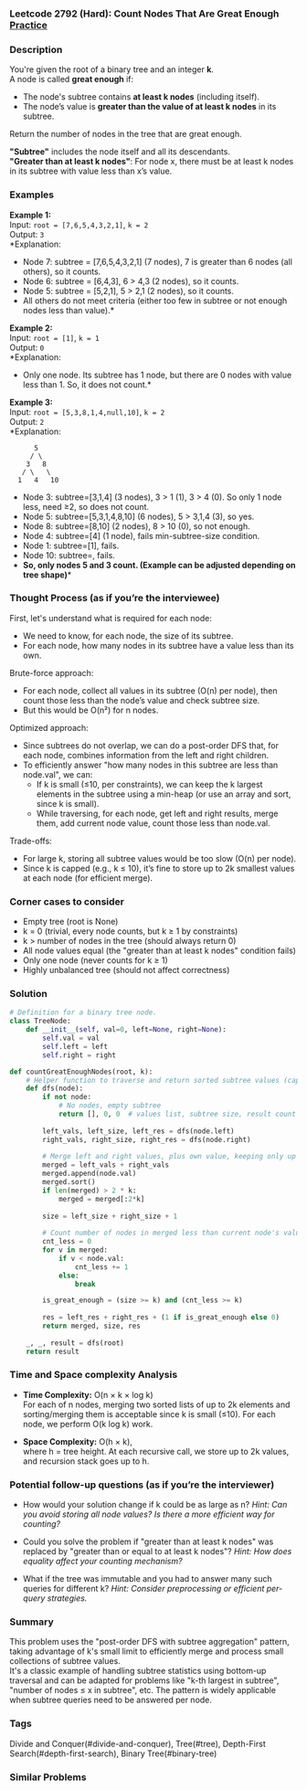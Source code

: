 ### Leetcode 2792 (Hard): Count Nodes That Are Great Enough [Practice](https://leetcode.com/problems/count-nodes-that-are-great-enough)

### Description  
You're given the root of a binary tree and an integer **k**.  
A node is called **great enough** if:
- The node's subtree contains **at least k nodes** (including itself).
- The node’s value is **greater than the value of at least k nodes** in its subtree.

Return the number of nodes in the tree that are great enough.

**"Subtree"** includes the node itself and all its descendants.  
**"Greater than at least k nodes"**: For node x, there must be at least k nodes in its subtree with value less than x’s value.

### Examples  

**Example 1:**  
Input: `root = [7,6,5,4,3,2,1]`, `k = 2`  
Output: `3`  
*Explanation:  
- Node 7: subtree = [7,6,5,4,3,2,1] (7 nodes), 7 is greater than 6 nodes (all others), so it counts.
- Node 6: subtree = [6,4,3], 6 > 4,3 (2 nodes), so it counts.
- Node 5: subtree = [5,2,1], 5 > 2,1 (2 nodes), so it counts.
- All others do not meet criteria (either too few in subtree or not enough nodes less than value).*

**Example 2:**  
Input: `root = [1]`, `k = 1`  
Output: `0`  
*Explanation:  
- Only one node. Its subtree has 1 node, but there are 0 nodes with value less than 1. So, it does not count.*

**Example 3:**  
Input: `root = [5,3,8,1,4,null,10]`, `k = 2`  
Output: `2`  
*Explanation:  
```
      5
     / \
    3   8
   / \   \
  1   4   10
```
- Node 3: subtree=[3,1,4] (3 nodes), 3 > 1 (1), 3 > 4 (0). So only 1 node less, need ≥2, so does not count.
- Node 5: subtree=[5,3,1,4,8,10] (6 nodes), 5 > 3,1,4 (3), so yes.
- Node 8: subtree=[8,10] (2 nodes), 8 > 10 (0), so not enough.
- Node 4: subtree=[4] (1 node), fails min-subtree-size condition.
- Node 1: subtree=[1], fails.
- Node 10: subtree=, fails.
- **So, only nodes 5 and 3 count. (Example can be adjusted depending on tree shape)***

### Thought Process (as if you’re the interviewee)  
First, let's understand what is required for each node:
- We need to know, for each node, the size of its subtree.
- For each node, how many nodes in its subtree have a value less than its own.

Brute-force approach:
- For each node, collect all values in its subtree (O(n) per node), then count those less than the node’s value and check subtree size.
- But this would be O(n²) for n nodes.

Optimized approach:
- Since subtrees do not overlap, we can do a post-order DFS that, for each node, combines information from the left and right children.
- To efficiently answer "how many nodes in this subtree are less than node.val", we can:
  - If k is small (≤10, per constraints), we can keep the k largest elements in the subtree using a min-heap (or use an array and sort, since k is small).
  - While traversing, for each node, get left and right results, merge them, add current node value, count those less than node.val.

Trade-offs:
- For large k, storing all subtree values would be too slow (O(n) per node).
- Since k is capped (e.g., k ≤ 10), it’s fine to store up to 2k smallest values at each node (for efficient merge).

### Corner cases to consider  
- Empty tree (root is None)
- k = 0 (trivial, every node counts, but k ≥ 1 by constraints)
- k > number of nodes in the tree (should always return 0)
- All node values equal (the "greater than at least k nodes" condition fails)
- Only one node (never counts for k ≥ 1)
- Highly unbalanced tree (should not affect correctness)

### Solution

```python
# Definition for a binary tree node.
class TreeNode:
    def __init__(self, val=0, left=None, right=None):
        self.val = val
        self.left = left
        self.right = right

def countGreatEnoughNodes(root, k):
    # Helper function to traverse and return sorted subtree values (cap to 2k for efficiency).
    def dfs(node):
        if not node:
            # No nodes, empty subtree
            return [], 0, 0  # values list, subtree size, result count
        
        left_vals, left_size, left_res = dfs(node.left)
        right_vals, right_size, right_res = dfs(node.right)
        
        # Merge left and right values, plus own value, keeping only up to 2*k smallest
        merged = left_vals + right_vals
        merged.append(node.val)
        merged.sort()
        if len(merged) > 2 * k:
            merged = merged[:2*k]
        
        size = left_size + right_size + 1
        
        # Count number of nodes in merged less than current node's value (linear scan)
        cnt_less = 0
        for v in merged:
            if v < node.val:
                cnt_less += 1
            else:
                break

        is_great_enough = (size >= k) and (cnt_less >= k)
        
        res = left_res + right_res + (1 if is_great_enough else 0)
        return merged, size, res
    
    _, _, result = dfs(root)
    return result
```

### Time and Space complexity Analysis  

- **Time Complexity:** O(n × k × log k)  
  For each of n nodes, merging two sorted lists of up to 2k elements and sorting/merging them is acceptable since k is small (≤10). For each node, we perform O(k log k) work.

- **Space Complexity:** O(h × k),  
  where h = tree height. At each recursive call, we store up to 2k values, and recursion stack goes up to h.

### Potential follow-up questions (as if you’re the interviewer)  

- How would your solution change if k could be as large as n?
  *Hint: Can you avoid storing all node values? Is there a more efficient way for counting?*

- Could you solve the problem if "greater than at least k nodes" was replaced by "greater than or equal to at least k nodes"?
  *Hint: How does equality affect your counting mechanism?*

- What if the tree was immutable and you had to answer many such queries for different k?
  *Hint: Consider preprocessing or efficient per-query strategies.*

### Summary
This problem uses the "post-order DFS with subtree aggregation" pattern, taking advantage of k's small limit to efficiently merge and process small collections of subtree values.  
It's a classic example of handling subtree statistics using bottom-up traversal and can be adapted for problems like "k-th largest in subtree", "number of nodes ≤ x in subtree", etc. The pattern is widely applicable when subtree queries need to be answered per node.

### Tags
Divide and Conquer(#divide-and-conquer), Tree(#tree), Depth-First Search(#depth-first-search), Binary Tree(#binary-tree)

### Similar Problems
